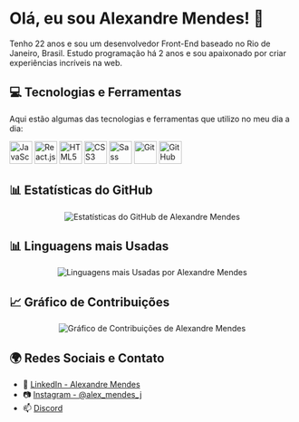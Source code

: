 # Olá, eu sou Alexandre Mendes! 👋

Tenho 22 anos e sou um desenvolvedor Front-End baseado no Rio de Janeiro, Brasil. Estudo programação há 2 anos e sou apaixonado por criar experiências incríveis na web.

## 💻 Tecnologias e Ferramentas

Aqui estão algumas das tecnologias e ferramentas que utilizo no meu dia a dia:

<p align="left">
  <img src="https://www.vectorlogo.zone/logos/javascript/javascript-icon.svg" alt="JavaScript" width="40" height="40"/>
  <img src="https://www.vectorlogo.zone/logos/reactjs/reactjs-icon.svg" alt="React.js" width="40" height="40"/>
  <img src="https://www.vectorlogo.zone/logos/html5/html5-icon.svg" alt="HTML5" width="40" height="40"/>
  <img src="https://www.vectorlogo.zone/logos/css-3/css-3-icon.svg" alt="CSS3" width="40" height="40"/>
  <img src="https://www.vectorlogo.zone/logos/sass-lang/sass-lang-icon.svg" alt="Sass" width="40" height="40"/>
  <img src="https://www.vectorlogo.zone/logos/git-scm/git-scm-icon.svg" alt="Git" width="40" height="40"/>
  <img src="https://www.vectorlogo.zone/logos/github/github-icon.svg" alt="GitHub" width="40" height="40"/>
</p>

## 📊 Estatísticas do GitHub

<p align="center">
  <img src="https://github-readme-stats.vercel.app/api?username=seu_usuario&show_icons=true&theme=algolia" alt="Estatísticas do GitHub de Alexandre Mendes">
</p>

## 📊 Linguagens mais Usadas

<p align="center">
  <img src="https://github-readme-stats.vercel.app/api/top-langs/?username=seu_usuario&layout=compact&theme=algolia" alt="Linguagens mais Usadas por Alexandre Mendes">
</p>

## 📈 Gráfico de Contribuições

<p align="center">
  <img src="https://github-readme-streak-stats.herokuapp.com/?user=seu_usuario&theme=algolia" alt="Gráfico de Contribuições de Alexandre Mendes">
</p>

## 🌍 Redes Sociais e Contato

- 💼 [LinkedIn - Alexandre Mendes](https://www.linkedin.com/in/alexandre-mendes-a74060274/)
- 📷 [Instagram - @alex_mendes_j](https://www.instagram.com/alexmendesj/)
- 📫 [Discord](https://discord.gg/7UPSftEkH5)

